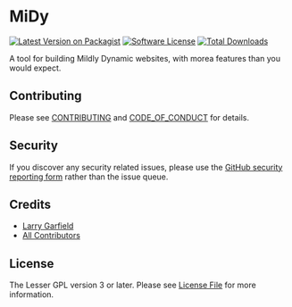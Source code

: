 # MiDy

[![Latest Version on Packagist][ico-version]][link-packagist]
[![Software License][ico-license]](LICENSE.md)
[![Total Downloads][ico-downloads]][link-downloads]

A tool for building Mildly Dynamic websites, with morea features than you would expect.

## Contributing

Please see [CONTRIBUTING](CONTRIBUTING.md) and [CODE_OF_CONDUCT](CODE_OF_CONDUCT.md) for details.

## Security

If you discover any security related issues, please use the [GitHub security reporting form](https://github.com/Crell/fp/security) rather than the issue queue.

## Credits

- [Larry Garfield][link-author]
- [All Contributors][link-contributors]

## License

The Lesser GPL version 3 or later. Please see [License File](LICENSE.md) for more information.

[ico-version]: https://img.shields.io/packagist/v/Crell/Tukio.svg?style=flat-square
[ico-license]: https://img.shields.io/badge/License-LGPLv3-green.svg?style=flat-square
[ico-downloads]: https://img.shields.io/packagist/dt/Crell/Tukio.svg?style=flat-square

[link-packagist]: https://packagist.org/packages/Crell/Tukio
[link-scrutinizer]: https://scrutinizer-ci.com/g/Crell/Tukio/code-structure
[link-code-quality]: https://scrutinizer-ci.com/g/Crell/Tukio
[link-downloads]: https://packagist.org/packages/Crell/Tukio
[link-author]: https://github.com/Crell
[link-contributors]: ../../contributors
